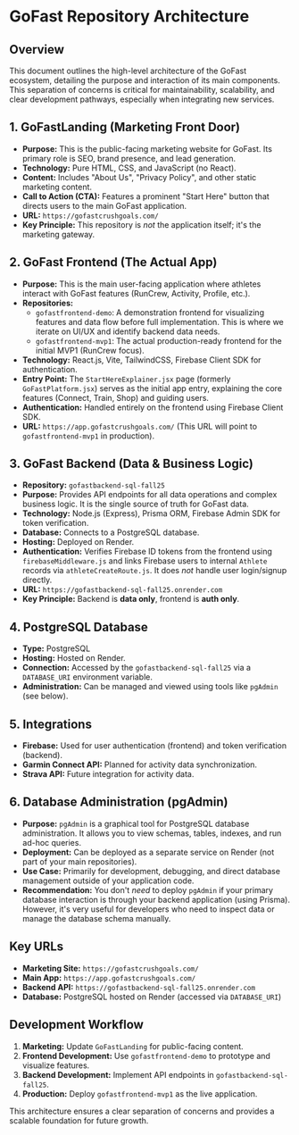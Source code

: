 # GoFast Repository Architecture

## Overview

This document outlines the high-level architecture of the GoFast ecosystem, detailing the purpose and interaction of its main components. This separation of concerns is critical for maintainability, scalability, and clear development pathways, especially when integrating new services.

## 1. GoFastLanding (Marketing Front Door)

*   **Purpose:** This is the public-facing marketing website for GoFast. Its primary role is SEO, brand presence, and lead generation.
*   **Technology:** Pure HTML, CSS, and JavaScript (no React).
*   **Content:** Includes "About Us", "Privacy Policy", and other static marketing content.
*   **Call to Action (CTA):** Features a prominent "Start Here" button that directs users to the main GoFast application.
*   **URL:** `https://gofastcrushgoals.com/`
*   **Key Principle:** This repository is *not* the application itself; it's the marketing gateway.

## 2. GoFast Frontend (The Actual App)

*   **Purpose:** This is the main user-facing application where athletes interact with GoFast features (RunCrew, Activity, Profile, etc.).
*   **Repositories:**
    *   `gofastfrontend-demo`: A demonstration frontend for visualizing features and data flow before full implementation. This is where we iterate on UI/UX and identify backend data needs.
    *   `gofastfrontend-mvp1`: The actual production-ready frontend for the initial MVP1 (RunCrew focus).
*   **Technology:** React.js, Vite, TailwindCSS, Firebase Client SDK for authentication.
*   **Entry Point:** The `StartHereExplainer.jsx` page (formerly `GoFastPlatform.jsx`) serves as the initial app entry, explaining the core features (Connect, Train, Shop) and guiding users.
*   **Authentication:** Handled entirely on the frontend using Firebase Client SDK.
*   **URL:** `https://app.gofastcrushgoals.com/` (This URL will point to `gofastfrontend-mvp1` in production).

## 3. GoFast Backend (Data & Business Logic)

*   **Repository:** `gofastbackend-sql-fall25`
*   **Purpose:** Provides API endpoints for all data operations and complex business logic. It is the single source of truth for GoFast data.
*   **Technology:** Node.js (Express), Prisma ORM, Firebase Admin SDK for token verification.
*   **Database:** Connects to a PostgreSQL database.
*   **Hosting:** Deployed on Render.
*   **Authentication:** Verifies Firebase ID tokens from the frontend using `firebaseMiddleware.js` and links Firebase users to internal `Athlete` records via `athleteCreateRoute.js`. It does *not* handle user login/signup directly.
*   **URL:** `https://gofastbackend-sql-fall25.onrender.com`
*   **Key Principle:** Backend is **data only**, frontend is **auth only**.

## 4. PostgreSQL Database

*   **Type:** PostgreSQL
*   **Hosting:** Hosted on Render.
*   **Connection:** Accessed by the `gofastbackend-sql-fall25` via a `DATABASE_URI` environment variable.
*   **Administration:** Can be managed and viewed using tools like `pgAdmin` (see below).

## 5. Integrations

*   **Firebase:** Used for user authentication (frontend) and token verification (backend).
*   **Garmin Connect API:** Planned for activity data synchronization.
*   **Strava API:** Future integration for activity data.

## 6. Database Administration (pgAdmin)

*   **Purpose:** `pgAdmin` is a graphical tool for PostgreSQL database administration. It allows you to view schemas, tables, indexes, and run ad-hoc queries.
*   **Deployment:** Can be deployed as a separate service on Render (not part of your main repositories).
*   **Use Case:** Primarily for development, debugging, and direct database management outside of your application code.
*   **Recommendation:** You don't *need* to deploy `pgAdmin` if your primary database interaction is through your backend application (using Prisma). However, it's very useful for developers who need to inspect data or manage the database schema manually.

## Key URLs

*   **Marketing Site:** `https://gofastcrushgoals.com/`
*   **Main App:** `https://app.gofastcrushgoals.com/`
*   **Backend API:** `https://gofastbackend-sql-fall25.onrender.com`
*   **Database:** PostgreSQL hosted on Render (accessed via `DATABASE_URI`)

## Development Workflow

1.  **Marketing:** Update `GoFastLanding` for public-facing content.
2.  **Frontend Development:** Use `gofastfrontend-demo` to prototype and visualize features.
3.  **Backend Development:** Implement API endpoints in `gofastbackend-sql-fall25`.
4.  **Production:** Deploy `gofastfrontend-mvp1` as the live application.

This architecture ensures a clear separation of concerns and provides a scalable foundation for future growth.
